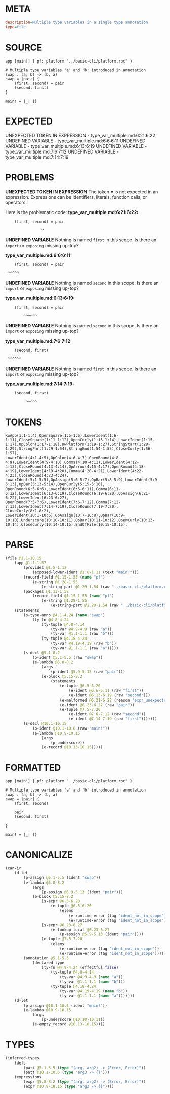 # META
~~~ini
description=Multiple type variables in a single type annotation
type=file
~~~
# SOURCE
~~~roc
app [main!] { pf: platform "../basic-cli/platform.roc" }

# Multiple type variables 'a' and 'b' introduced in annotation
swap : (a, b) -> (b, a)
swap = |pair| {
    (first, second) = pair
    (second, first)
}

main! = |_| {}
~~~
# EXPECTED
UNEXPECTED TOKEN IN EXPRESSION - type_var_multiple.md:6:21:6:22
UNDEFINED VARIABLE - type_var_multiple.md:6:6:6:11
UNDEFINED VARIABLE - type_var_multiple.md:6:13:6:19
UNDEFINED VARIABLE - type_var_multiple.md:7:6:7:12
UNDEFINED VARIABLE - type_var_multiple.md:7:14:7:19
# PROBLEMS
**UNEXPECTED TOKEN IN EXPRESSION**
The token **=** is not expected in an expression.
Expressions can be identifiers, literals, function calls, or operators.

Here is the problematic code:
**type_var_multiple.md:6:21:6:22:**
```roc
    (first, second) = pair
```
                    ^


**UNDEFINED VARIABLE**
Nothing is named `first` in this scope.
Is there an `import` or `exposing` missing up-top?

**type_var_multiple.md:6:6:6:11:**
```roc
    (first, second) = pair
```
     ^^^^^


**UNDEFINED VARIABLE**
Nothing is named `second` in this scope.
Is there an `import` or `exposing` missing up-top?

**type_var_multiple.md:6:13:6:19:**
```roc
    (first, second) = pair
```
            ^^^^^^


**UNDEFINED VARIABLE**
Nothing is named `second` in this scope.
Is there an `import` or `exposing` missing up-top?

**type_var_multiple.md:7:6:7:12:**
```roc
    (second, first)
```
     ^^^^^^


**UNDEFINED VARIABLE**
Nothing is named `first` in this scope.
Is there an `import` or `exposing` missing up-top?

**type_var_multiple.md:7:14:7:19:**
```roc
    (second, first)
```
             ^^^^^


# TOKENS
~~~zig
KwApp(1:1-1:4),OpenSquare(1:5-1:6),LowerIdent(1:6-1:11),CloseSquare(1:11-1:12),OpenCurly(1:13-1:14),LowerIdent(1:15-1:17),OpColon(1:17-1:18),KwPlatform(1:19-1:27),StringStart(1:28-1:29),StringPart(1:29-1:54),StringEnd(1:54-1:55),CloseCurly(1:56-1:57),
LowerIdent(4:1-4:5),OpColon(4:6-4:7),OpenRound(4:8-4:9),LowerIdent(4:9-4:10),Comma(4:10-4:11),LowerIdent(4:12-4:13),CloseRound(4:13-4:14),OpArrow(4:15-4:17),OpenRound(4:18-4:19),LowerIdent(4:19-4:20),Comma(4:20-4:21),LowerIdent(4:22-4:23),CloseRound(4:23-4:24),
LowerIdent(5:1-5:5),OpAssign(5:6-5:7),OpBar(5:8-5:9),LowerIdent(5:9-5:13),OpBar(5:13-5:14),OpenCurly(5:15-5:16),
OpenRound(6:5-6:6),LowerIdent(6:6-6:11),Comma(6:11-6:12),LowerIdent(6:13-6:19),CloseRound(6:19-6:20),OpAssign(6:21-6:22),LowerIdent(6:23-6:27),
OpenRound(7:5-7:6),LowerIdent(7:6-7:12),Comma(7:12-7:13),LowerIdent(7:14-7:19),CloseRound(7:19-7:20),
CloseCurly(8:1-8:2),
LowerIdent(10:1-10:6),OpAssign(10:7-10:8),OpBar(10:9-10:10),Underscore(10:10-10:11),OpBar(10:11-10:12),OpenCurly(10:13-10:14),CloseCurly(10:14-10:15),EndOfFile(10:15-10:15),
~~~
# PARSE
~~~clojure
(file @1.1-10.15
	(app @1.1-1.57
		(provides @1.5-1.12
			(exposed-lower-ident @1.6-1.11 (text "main!")))
		(record-field @1.15-1.55 (name "pf")
			(e-string @1.28-1.55
				(e-string-part @1.29-1.54 (raw "../basic-cli/platform.roc"))))
		(packages @1.13-1.57
			(record-field @1.15-1.55 (name "pf")
				(e-string @1.28-1.55
					(e-string-part @1.29-1.54 (raw "../basic-cli/platform.roc"))))))
	(statements
		(s-type-anno @4.1-4.24 (name "swap")
			(ty-fn @4.8-4.24
				(ty-tuple @4.8-4.14
					(ty-var @4.9-4.9 (raw "a"))
					(ty-var @1.1-1.1 (raw "b")))
				(ty-tuple @4.18-4.24
					(ty-var @4.19-4.19 (raw "b"))
					(ty-var @1.1-1.1 (raw "a")))))
		(s-decl @5.1-8.2
			(p-ident @5.1-5.5 (raw "swap"))
			(e-lambda @5.8-8.2
				(args
					(p-ident @5.9-5.13 (raw "pair")))
				(e-block @5.15-8.2
					(statements
						(e-tuple @6.5-6.20
							(e-ident @6.6-6.11 (raw "first"))
							(e-ident @6.13-6.19 (raw "second")))
						(e-malformed @6.21-6.22 (reason "expr_unexpected_token"))
						(e-ident @6.23-6.27 (raw "pair"))
						(e-tuple @7.5-7.20
							(e-ident @7.6-7.12 (raw "second"))
							(e-ident @7.14-7.19 (raw "first")))))))
		(s-decl @10.1-10.15
			(p-ident @10.1-10.6 (raw "main!"))
			(e-lambda @10.9-10.15
				(args
					(p-underscore))
				(e-record @10.13-10.15)))))
~~~
# FORMATTED
~~~roc
app [main!] { pf: platform "../basic-cli/platform.roc" }

# Multiple type variables 'a' and 'b' introduced in annotation
swap : (a, b) -> (b, a)
swap = |pair| {
	(first, second)
	
	pair
	(second, first)

}

main! = |_| {}
~~~
# CANONICALIZE
~~~clojure
(can-ir
	(d-let
		(p-assign @5.1-5.5 (ident "swap"))
		(e-lambda @5.8-8.2
			(args
				(p-assign @5.9-5.13 (ident "pair")))
			(e-block @5.15-8.2
				(s-expr @6.5-6.20
					(e-tuple @6.5-6.20
						(elems
							(e-runtime-error (tag "ident_not_in_scope"))
							(e-runtime-error (tag "ident_not_in_scope")))))
				(s-expr @6.23-6.27
					(e-lookup-local @6.23-6.27
						(p-assign @5.9-5.13 (ident "pair"))))
				(e-tuple @7.5-7.20
					(elems
						(e-runtime-error (tag "ident_not_in_scope"))
						(e-runtime-error (tag "ident_not_in_scope"))))))
		(annotation @5.1-5.5
			(declared-type
				(ty-fn @4.8-4.24 (effectful false)
					(ty-tuple @4.8-4.14
						(ty-var @4.9-4.9 (name "a"))
						(ty-var @1.1-1.1 (name "b")))
					(ty-tuple @4.18-4.24
						(ty-var @4.19-4.19 (name "b"))
						(ty-var @1.1-1.1 (name "a")))))))
	(d-let
		(p-assign @10.1-10.6 (ident "main!"))
		(e-lambda @10.9-10.15
			(args
				(p-underscore @10.10-10.11))
			(e-empty_record @10.13-10.15))))
~~~
# TYPES
~~~clojure
(inferred-types
	(defs
		(patt @5.1-5.5 (type "(arg, arg2) -> (Error, Error)"))
		(patt @10.1-10.6 (type "arg3 -> {}")))
	(expressions
		(expr @5.8-8.2 (type "(arg, arg2) -> (Error, Error)"))
		(expr @10.9-10.15 (type "arg3 -> {}"))))
~~~
